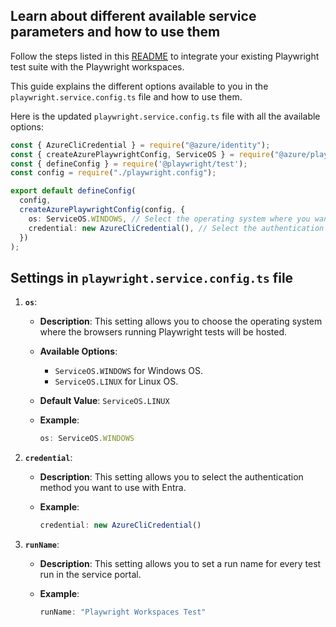 ## Learn about different available service parameters and how to use them

Follow the steps listed in this [README](https://github.com/Azure/azure-sdk-for-js/blob/main/sdk/loadtesting/playwright/README.md) to integrate your existing Playwright test suite with the Playwright workspaces.

This guide explains the different options available to you in the `playwright.service.config.ts` file and how to use them.

Here is the updated `playwright.service.config.ts` file with all the available options:

```typescript
const { AzureCliCredential } = require("@azure/identity");
const { createAzurePlaywrightConfig, ServiceOS } = require("@azure/playwright");
const { defineConfig } = require('@playwright/test');
const config = require("./playwright.config");

export default defineConfig(
  config,
  createAzurePlaywrightConfig(config, {
    os: ServiceOS.WINDOWS, // Select the operating system where you want to run tests.
    credential: new AzureCliCredential(), // Select the authentication method you want to use with Entra.
  })
);

```

## Settings in `playwright.service.config.ts` file

1. **`os`**:
    - **Description**: This setting allows you to choose the operating system where the browsers running Playwright tests will be hosted.
    - **Available Options**:
        - `ServiceOS.WINDOWS` for Windows OS.
        - `ServiceOS.LINUX` for Linux OS.
    - **Default Value**: `ServiceOS.LINUX`
    - **Example**:

      ```typescript
      os: ServiceOS.WINDOWS
      ```

2. **`credential`**:
    - **Description**: This setting allows you to select the authentication method you want to use with Entra.
    - **Example**:

      ```typescript
      credential: new AzureCliCredential()
      ```

4. **`runName`**:
    - **Description**: This setting allows you to set a run name for every test run in the service portal.
    - **Example**:

      ```typescript
      runName: "Playwright Workspaces Test" 
      ```
